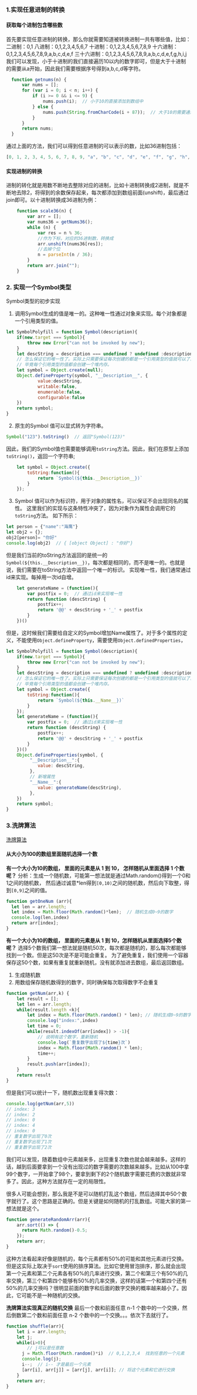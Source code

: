 ## 


### 1.实现任意进制的转换
#### 获取每个进制包含哪些数
首先要实现任意进制的转换，那么你就需要知道被转换进制一共有哪些值，比如：
二进制：0,1
八进制：0,1,2,3,4,5,6,7
十进制：0,1,2,3,4,5,6,7,8,9
十六进制：0,1,2,3,4,5,6,7,8,9,a,b,c,d,e,f
三十六进制：0,1,2,3,4,5,6,7,8,9,a,b,c,d,e,f,g,h,i,j
我们可以发现，小于十进制的我们直接遍历10以内的数字即可，但是大于十进制的需要从a开始，因此我们需要根据序号得到a,b,c,d等字符。
```js
  function getnums(n) {
      var nums = [];
      for (var i = 0; i < n; i++) {
          if (i >= 0 && i <= 9) {
              nums.push(i);  // 小于10的直接添加到数组中
          } else {
              nums.push(String.fromCharCode(i + 87));  // 大于10的需要通过charCode得到字符
          }
      }
      return nums;
  }
```
通过上面的方法，我们可以得到任意进制的可以表示的数，比如36进制包括：
```js
[0, 1, 2, 3, 4, 5, 6, 7, 8, 9, "a", "b", "c", "d", "e", "f", "g", "h", "i", "j", "k", "l", "m", "n", "o", "p", "q", "r", "s", "t", "u", "v", "w", "x", "y", "z"]
```

#### 实现进制的转换
进制的转化就是用数不断地去整除对应的进制，比如十进制转换成2进制，就是不断地去除2，将得到的余数保存起来，每次都添加到数组前面(unshift)，最后通过join即可。以十进制转换成36进制为例：
```js
    function scale36(n) {
        var arr = [];
        var nums36 = getNums36();
        while (n) {
            var res = n % 36;
            //作为下标，对应的36进制数，转换成
            arr.unshift(nums36[res]);
            //去掉个位
            n = parseInt(n / 36);
        }
        return arr.join("");
    }
```

### 2. 实现一个Symbol类型
Symbol类型的初步实现
1. 调用Symbol生成的值是唯一的。这种唯一性通过对象来实现。每个对象都是一个引用类型的值。
```js
let SymbolPolyfill = function Symbol(description){
    if(new.target === Symbol){
        throw new Error("can not be invoked by new");
    }
    let descString = description === undefined ? undefined :description.toString();
    // 怎么保证它的唯一性了。实际上只需要保证每次创建的都是一个引用类型的值就可以了。
    // 毕竟每个引用类型的值都会创建一个堆内存。
    let symbol = Object.create(null);
    Object.defineProperty(symbol, "__Description__", {
            value:descString,
            writable:false,
            enumerable:false,
            configurable:false
    })
    return symbol;
}

```
2. 原生的Symbol 值可以显式转为字符串。
```js
Symbol("123").toString()  // 返回"Symbol(123)"
```
因此，我们的Symbol值也需要能够调用`toString`方法。因此，我们在原型上添加`toString()`，返回一个字符串;
```js
    let symbol = Object.create({
        toString:function(){
            return `Symbol(${this.__Description__})`
        }
    });
```

3. Symbol 值可以作为标识符，用于对象的属性名，可以保证不会出现同名的属性。
这里我们的实现与这条特性冲突了，因为对象作为属性会调用它的`toString`方法。
如下所示：
```js
let person = {"name":"海鹰"}
let obj2 = {};
obj2[person]= "你好"
console.log(obj2)  // { [object Object] : "你好"}
```
但是我们当前的toString方法返回的是统一的`Symbol(${this.__Description__})`，每次都是相同的，而不是唯一的。也就是说，我们需要在toString方法中返回一个唯一的标识。
实现唯一性，我们通常通过id来实现。每掉用一次id自增。
```js
    let generateName = (function(){
        var postfix = 0;  // 通过id来实现唯一性
        return function (descString) {
            postfix++;
            return '@@' + descString + '_' + postfix
        }
    })()
```
但是，这时候我们需要给自定义的Symbol增加Name属性了。对于多个属性的定义，不能使用`Object.defineProperty`，需要使用`Object.definedProperties`，
```js
let SymbolPolyfill = function Symbol(description){
    if(new.target === Symbol){
        throw new Error("can not be invoked by new");
    }
    let descString = description === undefined ? undefined :description.toString();
    // 怎么保证它的唯一性了。实际上只需要保证每次创建的都是一个引用类型的值就可以了。
    // 毕竟每个引用类型的值都会创建一个堆内存。
    let symbol = Object.create({
        toString:function(){
            return `Symbol(${this.__Name__})`
        }
    });
    let generateName = (function(){
        var postfix = 0;  // 通过id来实现唯一性
        return function (descString) {
            postfix++;
            return '@@' + descString + '_' + postfix
        }
    })()
    Object.defineProperties(symbol, {
         "__Description__":{
            value: descString,
         },
         // 新增属性
         "__Name__":{
            value: generateName(descString),
         },
    })
    return symbol;
}
```

### 3.洗牌算法
[洗牌算法](https://zhuanlan.zhihu.com/p/60386034)

#### 从大小为100的数组里面随机选择一个数
**有一个大小为10的数组， 里面的元素是从 1 到 10， 怎样随机从里面选择 1 个数呢？**
分析：生成一个随机数，可能第一想法就是通过Math.random()得到一个0和1之间的随机数，
然后通过诚意*len得到`[0,10)`之间的随机数，然后向下取整，得到`[0,9]`之间的值。
```js
function getOneNum (arr){
  let len = arr.length;
  let index = Math.floor(Math.random()*len);  // 随机生成0~9的数字
  console.log(len,index)
  return arr[index];
}
```

**有一个大小为10的数组， 里面的元素是从 1 到 10，怎样随机从里面选择5个数呢？**
选择5个数我们第一想法就是随机50次，每次都是随机的，那么每次都能够找到一个数。但是这50次是不是可能会重复。
为了避免重复，我们使用一个容器保存这50个数，如果有重复就重新随机，没有就添加进去数组，最后返回数组。
1. 生成随机数
2. 用数组保存随机数得到的数字，同时确保每次取得数字不会重复
```js
function getNum(arr,k) {
    let result = [];
    let len = arr.length;
    while(result.length <k){
        let index = Math.floor(Math.random() * len); // 随机生成0~9的数字
        console.log("index:",index)
        let time = 0;
        while(result.indexOf(arr[index]) > -1){
            // 说明有这个数字，重新随机
            console.log(`重复数字出现了${time}次`)
            index = Math.floor(Math.random() * len);
            time++;
        }
        result.push(arr[index]);
    }
    return result
}
```
但是我们可以统计一下，随机数出现重复得次数：
```js
console.log(getNum(arr,5))
// index: 3
// index: 2
// index: 0
// index: 4
// index: 0
// 重复数字出现了0次
// 重复数字出现了1次
// 重复数字出现了2次
```
我们可以发现，随着数组中元素越来多，出现重复次数也就会越来越多。这样的话，越到后面要拿到一个没有出现过的数字需要的次数越来越多。比如从100中拿99个数字，一开始拿了98个，要拿到剩下的2个随机数字需要花费的次数就非常多了。因此，这种方法就存在一定的局限性。

很多人可能会想到，那么我是不是可以随机打乱这个数组，然后选择其中50个数字就行了。这个思路是正确的。但是关键是如何随机的打乱数组。可能大家的第一想法就是这个。
```js
function generateRandomArr(arr){
    arr.sort(() => {
      return Math.random()-0.5;
    });
    return arr;
}
```
这种方法看起来好像是随机的，每个元素都有50%的可能和其他元素进行交换。但是这实际上取决于`sort`使用的排序算法。比如它使用冒泡排序，那么就会出现第一个元素和第二个元素各有50%的几率进行交换，第二个和第三个有50%的几率交换，第三个和第四个能够有50%的几率交换，这样的话第一个和第四个还有50%的几率交换吗？很明显前面的数字和后面的数字交换的概率越来越小了。因此，它可能不是一种随机的交换。

**洗牌算法实现真正的随机交换**
最后一个数和前面任意 n-1 个数中的一个交换，然后倒数第二个数和前面任意 n-2 个数中的一个交换。。。依次下去就行了。
```js
function shuffle(arr){
    let i = arr.length;
    let j;
    while(i>0){
        // j可以是任意数
      j = Math.floor(Math.random()*i)  // 0,1,2,3,4  找到任意的一个元素
      console.log(j);
      i--;  // i-- 才是最后一个元素
      [arr[i], arr[j]] = [arr[j], arr[i]]; // 将这个元素和它进行交换
    }
    return arr;
}
```




